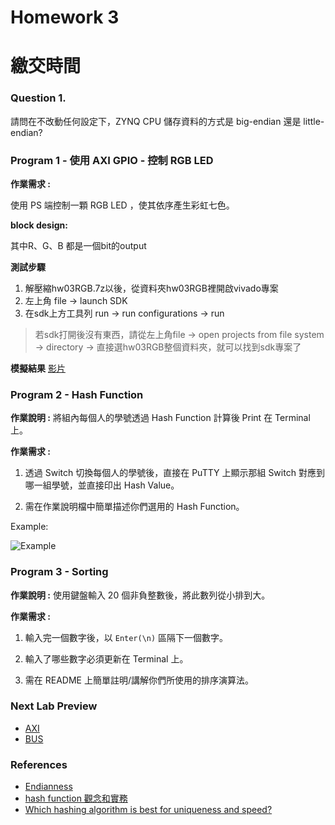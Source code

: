Homework 3
====

# 繳交時間

### Question 1.

請問在不改動任何設定下，ZYNQ CPU 儲存資料的方式是 big-endian 還是 little-endian?

### Program 1 - 使用 AXI GPIO - 控制 RGB LED

**作業需求 :**

使用 PS 端控制一顆 RGB LED ，使其依序產生彩虹七色。

**block design:**

其中R、G、B 都是一個bit的output

**測試步驟**

1. 解壓縮hw03RGB.7z以後，從資料夾hw03RGB裡開啟vivado專案
2. 左上角 file -> launch SDK
3. 在sdk上方工具列 run -> run configurations -> run
> 若sdk打開後沒有東西，請從左上角file -> open projects from file system -> directory -> 直接選hw03RGB整個資料夾，就可以找到sdk專案了

**模擬結果**
[影片]()
### Program 2 - Hash Function

**作業說明 :** 將組內每個人的學號透過 Hash Function 計算後 Print 在 Terminal 上。

**作業需求 :**

1. 透過 Switch 切換每個人的學號後，直接在 PuTTY 上顯示那組 Switch 對應到哪一組學號，並直接印出 Hash Value。

2. 需在作業說明檔中簡單描述你們選用的 Hash Function。

Example:

![Example](example.png)

### Program 3 - Sorting

**作業說明 :** 使用鍵盤輸入 20 個非負整數後，將此數列從小排到大。

**作業需求 :**

1. 輸入完一個數字後，以 `Enter(\n)` 區隔下一個數字。

2. 輸入了哪些數字必須更新在 Terminal 上。

3. 需在 README 上簡單註明/講解你們所使用的排序演算法。

### Next Lab Preview

- [AXI](https://www.twblogs.net/a/5b8cb90d2b7177188334d3a7)
- [BUS](https://zh.wikipedia.org/wiki/%E6%80%BB%E7%BA%BF)

### References

* [Endianness](https://zh.wikipedia.org/wiki/%E5%AD%97%E8%8A%82%E5%BA%8F)
* [hash function 觀念和實務](https://hackmd.io/s/HJln3jU_e)
* [Which hashing algorithm is best for uniqueness and speed?](https://softwareengineering.stackexchange.com/questions/49550/which-hashing-algorithm-is-best-for-uniqueness-and-speed)
